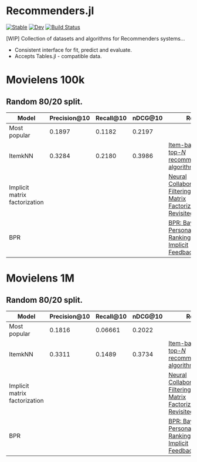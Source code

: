 # Recommenders.jl
[![Stable](https://img.shields.io/badge/docs-stable-blue.svg)](https://yng87.github.io/Recommenders.jl/stable)
[![Dev](https://img.shields.io/badge/docs-dev-blue.svg)](https://yng87.github.io/Recommenders.jl/dev)
[![Build Status](https://github.com/yng87/Recommenders.jl/workflows/CI/badge.svg)](https://github.com/yng87/Recommenders.jl/actions)

[WIP]
Collection of datasets and algorithms for Recommenders systems...

- Consistent interface for fit, predict and evaluate.
- Accepts Tables.jl - compatible data.

# Movielens 100k
## Random 80/20 split.

| Model | Precision@10 | Recall@10 | nDCG@10 | Ref. |
|-------| -------------| ----------| ------- | ---- |
| Most popular | 0.1897 | 0.1182 | 0.2197 ||
| ItemkNN | 0.3284 | 0.2180 | 0.3986| [Item-based top-<i>N</i> recommendation algorithms](https://doi.org/10.1145/963770.963776) |
| Implicit matrix factorization | | | | [Neural Collaborative Filtering vs. Matrix Factorization Revisited](http://arxiv.org/abs/2005.09683) |
| BPR | | | | [BPR: Bayesian Personalized Ranking from Implicit Feedback](http://arxiv.org/abs/1205.2618)


# Movielens 1M
## Random 80/20 split.

| Model | Precision@10 | Recall@10 | nDCG@10 | Ref. |
|-------| -------------| ----------| ------- | ---- |
| Most popular | 0.1816 | 0.06661 | 0.2022 ||
| ItemkNN | 0.3311 | 0.1489 | 0.3734 | [Item-based top-<i>N</i> recommendation algorithms](https://doi.org/10.1145/963770.963776) |
| Implicit matrix factorization | | | | [Neural Collaborative Filtering vs. Matrix Factorization Revisited](http://arxiv.org/abs/2005.09683) |
| BPR | | | | [BPR: Bayesian Personalized Ranking from Implicit Feedback](http://arxiv.org/abs/1205.2618)
